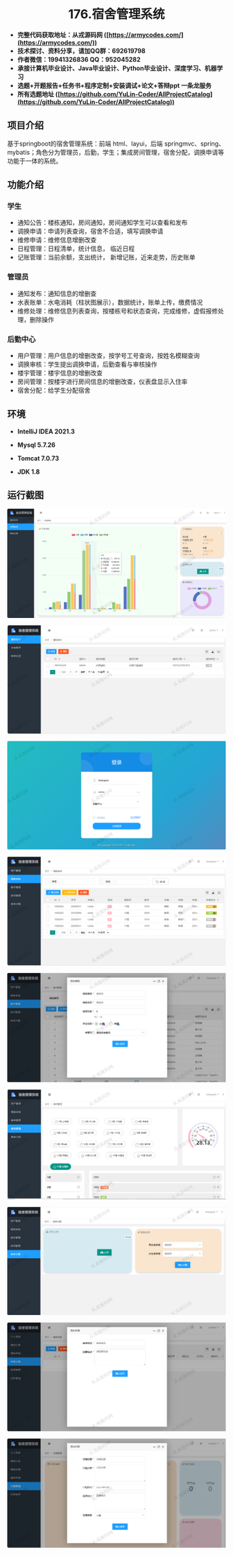 <p><h1 align="center">176.宿舍管理系统</h1></p>

- <b>完整代码获取地址：从戎源码网 ([https://armycodes.com/](https://armycodes.com/))</b>
- <b>技术探讨、资料分享，请加QQ群：692619798</b> 
- <b>作者微信：19941326836  QQ：952045282</b> 
- <b>承接计算机毕业设计、Java毕业设计、Python毕业设计、深度学习、机器学习</b>
- <b>选题+开题报告+任务书+程序定制+安装调试+论文+答辩ppt 一条龙服务</b>
- <b>所有选题地址 ([https://github.com/YuLin-Coder/AllProjectCatalog](https://github.com/YuLin-Coder/AllProjectCatalog)) </b>

## 项目介绍
基于springboot的宿舍管理系统：前端 html、layui，后端 springmvc、spring、mybatis；角色分为管理员，后勤，学生；集成房间管理，宿舍分配，调换申请等功能于一体的系统。

## 功能介绍

### 学生

- 通知公告：楼栋通知，房间通知，房间通知学生可以查看和发布
- 调换申请：申请列表查询，宿舍不合适，填写调换申请
- 维修申请：维修信息增删改查
- 日程管理：日程清单，统计信息， 临近日程
- 记账管理：当前余额，支出统计， 新增记账，近来走势，历史账单

### 管理员

- 通知发布：通知信息的增删查
- 水表账单：水电消耗（柱状图展示），数据统计，账单上传，缴费情况
- 维修处理：维修信息列表查询，按楼栋号和状态查询，完成维修，虚假报修处理，删除操作

### 后勤中心

- 用户管理：用户信息的增删改查，按学号工号查询，按姓名模糊查询
- 调换审核：学生提出调换申请，后勤查看与审核操作
- 楼宇管理：楼宇信息的增删改查
- 房间管理：按楼宇进行房间信息的增删改查，仪表盘显示入住率
- 宿舍分配：给学生分配宿舍

## 环境

- <b>IntelliJ IDEA 2021.3</b>

- <b>Mysql 5.7.26</b>

- <b>Tomcat 7.0.73</b>

- <b>JDK 1.8</b>

## 运行截图
![](screenshot/1.png)

![](screenshot/2.png)

![](screenshot/3.png)

![](screenshot/4.png)

![](screenshot/5.png)

![](screenshot/6.png)

![](screenshot/7.png)

![](screenshot/8.png)

![](screenshot/9.png)
